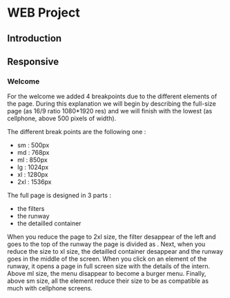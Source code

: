 # WEB Project

## Introduction

## Responsive

### Welcome

For the welcome we added 4 breakpoints due to the different elements of the page. During this explanation we will begin by describing the full-size page (as 16/9 ratio 1080\*1920 res) and we will finish with the lowest (as cellphone, above 500 pixels of width).

The different break points are the following one :

- sm : 500px
- md : 768px
- ml : 850px
- lg : 1024px
- xl : 1280px
- 2xl : 1536px

The full page is designed in 3 parts :

- the filters
- the runway
- the detailled container

When you reduce the page to 2xl size, the filter desappear of the left and goes to the top of the runway the page is divided as <insert ratio>.
Next, when you reduce the size to xl size, the detailled container desappear and the runway goes in the middle of the screen. When you click on an element of the runway, it opens a page in full screen size with the details of the intern.
Above ml size, the menu disappear to become a burger menu.
Finally, above sm size, all the element reduce their size to be as compatible as much with cellphone screens.
